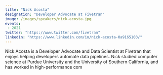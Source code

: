 ```yaml
---
title: "Nick Acosta"
designation: "Developer Advocate at Fivetran"
image: /images/speakers/nick-acosta.jpg
events:
 - 2021
twitter: "https://www.twitter.com/fivetran"
linkedin: "https://www.linkedin.com/in/nick-acosta-0a9165103/"
---
```


Nick Acosta is a Developer Advocate and Data Scientist at Fivetran that enjoys helping developers automate data pipelines. Nick studied computer science at Purdue University and the University of Southern California, and has worked in high-performance com